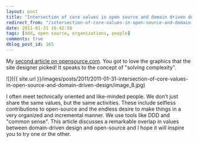 ```yaml
---
layout: post
title: "Intersection of core values in open source and domain driven design"
redirect_from: "/intersection-of-core-values-in-open-source-and-domain-driven-design/"
date: 2011-01-31 16:42:58
tags: [ddd, open source, organizations, people]
comments: true
dblog_post_id: 165
---
```

My [second article on opensource.com](http://opensource.com/life/11/1/intersection-core-values-open-source-and-domain-driven-design). You got to love the graphics that the site designer picked! It speaks to the concept of "solving complexity".

![]({{ site.url }}/images/posts/2011/2011-01-31-intersection-of-core-values-in-open-source-and-domain-driven-design/image_8.jpg)

I often meet technically oriented and like-minded people. We don’t just share the same values, but the same activities. These include selfless contributions to open-source and the endless desire to make things in a very organized and incremental manner. We use tools like DDD and "common sense". This article discusses a remarkable overlap in values between domain-driven design and open-source and I hope it will inspire you to try one or the other.

